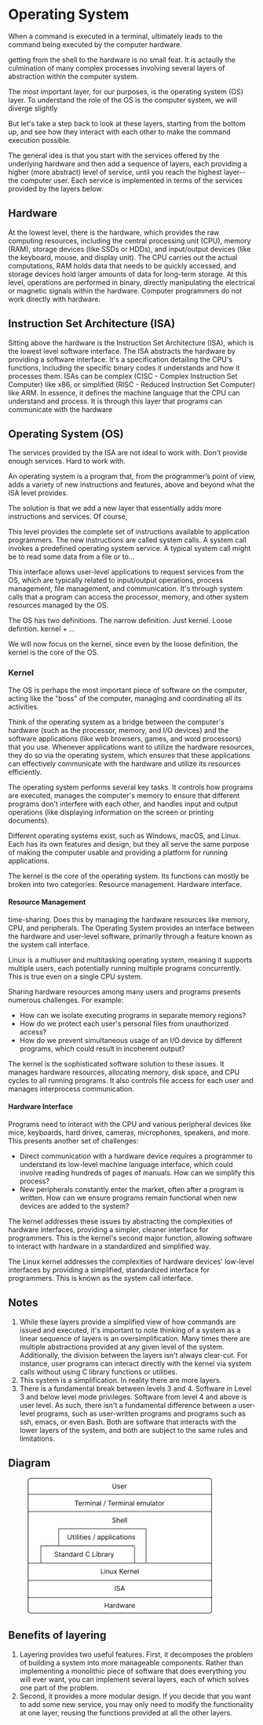 # Operating System

When a command is executed in a terminal, ultimately leads to the command being executed by the computer hardware.

getting from the shell to the hardware is no small feat. It is actaully the culmination of many complex processes involving several layers of abstraction within the computer system.&#x20;

The most important layer, for our purposes, is the operating system (OS) layer. To understand the role of the OS is the computer system, we will diverge slightly&#x20;

But let's take a step back to look at these layers, starting from the bottom up, and see how they interact with each other to make the command execution possible.

The general idea is that you start with the services offered by the underlying hardware and then add a sequence of layers, each providing a higher (more abstract) level of service, until you reach the highest layer--the computer user. Each service is implemented in terms of the services provided by the layers below.

## **Hardware**

At the lowest level, there is the hardware, which provides the raw computing resources, including the central processing unit (CPU), memory (RAM), storage devices (like SSDs or HDDs), and input/output devices (like the keyboard, mouse, and display unit). The CPU carries out the actual computations, RAM holds data that needs to be quickly accessed, and storage devices hold larger amounts of data for long-term storage. At this level, operations are performed in binary, directly manipulating the electrical or magnetic signals within the hardware. Computer programmers do not work directly with hardware.&#x20;

## **Instruction Set Architecture (ISA)**

Sitting above the hardware is the Instruction Set Architecture (ISA), which is the lowest level software interface. The ISA abstracts the hardware by providing a software interface. It's a specification detailing the CPU's functions, including the specific binary codes it understands and how it processes them. ISAs can be complex (CISC - Complex Instruction Set Computer) like x86, or simplified (RISC - Reduced Instruction Set Computer) like ARM. In essence, it defines the machine language that the CPU can understand and process. It is through this layer that programs can communicate with the hardware

## **Operating System (OS)**

The services provided by the ISA are not ideal to work with. Don't provide enough services. Hard to work with.&#x20;

An operating system is a program that, from the programmer’s point of view, adds a variety of new instructions and features, above and beyond what the ISA level provides.

The solution is that we add a new layer that essentially adds more instructions and services. Of course,&#x20;

This level provides the complete set of instructions available to application programmers. The new instructions are called system calls. A system call invokes a predefined operating system service. A typical system call might be to read some data from a file or to…

This interface allows user-level applications to request services from the OS, which are typically related to input/output operations, process management, file management, and communication. It's through system calls that a program can access the processor, memory, and other system resources managed by the OS.

The OS has two definitions. The narrow definition. Just kernel. Loose defintion. kernel + ...

We will now focus on the kernel, since even by the loose definition, the kernel is the core of the OS.

### **Kernel**



The OS is perhaps the most important piece of software on the computer, acting like the "boss" of the computer, managing and coordinating all its activities.

Think of the operating system as a bridge between the computer's hardware (such as the processor, memory, and I/O devices) and the software applications (like web browsers, games, and word processors) that you use. Whenever applications want to utilize the hardware resources, they do so via the operating system, which ensures that these applications can effectively communicate with the hardware and utilize its resources efficiently.

The operating system performs several key tasks. It controls how programs are executed, manages the computer's memory to ensure that different programs don't interfere with each other, and handles input and output operations (like displaying information on the screen or printing documents).

Different operating systems exist, such as Windows, macOS, and Linux. Each has its own features and design, but they all serve the same purpose of making the computer usable and providing a platform for running applications.

The kernel is the core of the operating system. Its functions can mostly be broken into two categories: Resource management. Hardware interface.&#x20;

#### **Resource Management**

time-sharing. Does this by managing the hardware resources like memory, CPU, and peripherals. The Operating System provides an interface between the hardware and user-level software, primarily through a feature known as the system call interface.&#x20;

Linux is a multiuser and multitasking operating system, meaning it supports multiple users, each potentially running multiple programs concurrently. This is true even on a single CPU system.

Sharing hardware resources among many users and programs presents numerous challenges. For example:

* How can we isolate executing programs in separate memory regions?
* How do we protect each user's personal files from unauthorized access?
* How do we prevent simultaneous usage of an I/O device by different programs, which could result in incoherent output?

The kernel is the sophisticated software solution to these issues. It manages hardware resources, allocating memory, disk space, and CPU cycles to all running programs. It also controls file access for each user and manages interprocess communication.

#### **Hardware Interface**

Programs need to interact with the CPU and various peripheral devices like mice, keyboards, hard drives, cameras, microphones, speakers, and more. This presents another set of challenges:

* Direct communication with a hardware device requires a programmer to understand its low-level machine language interface, which could involve reading hundreds of pages of manuals. How can we simplify this process?
* New peripherals constantly enter the market, often after a program is written. How can we ensure programs remain functional when new devices are added to the system?

The kernel addresses these issues by abstracting the complexities of hardware interfaces, providing a simpler, cleaner interface for programmers. This is the kernel's second major function, allowing software to interact with hardware in a standardized and simplified way.

The Linux kernel addresses the complexities of hardware devices' low-level interfaces by providing a simplified, standardized interface for programmers. This is known as the system call interface.



## Notes

1. While these layers provide a simplified view of how commands are issued and executed, it's important to note thinking of a system as a linear sequence of layers is an oversimplification. Many times there are multiple abstractions provided at any given level of the system. Additionally, the division between the layers isn't always clear-cut. For instance, user programs can interact directly with the kernel via system calls without using C library functions or utilities.
2. This system is a simplification. In reality there are more layers.
3. There is a fundamental break between levels 3 and 4. Software in Level 3 and below level mode privileges. Software from level 4 and above is user level. As such, there isn't a fundamental difference between a user-level programs, such as user-written programs and programs such as ssh, emacs, or even Bash. Both are software that interacts with the lower layers of the system, and both are subject to the same rules and limitations.

## Diagram

<figure><img src="../.gitbook/assets/image (1).png" alt="" width="375"><figcaption></figcaption></figure>

## Benefits of layering

1. Layering provides two useful features. First, it decomposes the problem of building a system into more manageable components. Rather than implementing a monolithic piece of software that does everything you will ever want, you can implement several layers, each of which solves one part of the problem.
2. Second, it provides a more modular design. If you decide that you want to add some new service, you may only need to modify the functionality at one layer, reusing the functions provided at all the other layers.



